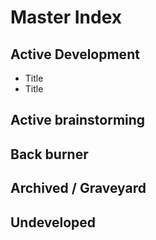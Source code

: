 # Master Index #

## Active Development ##
- Title
- Title

## Active brainstorming ##
## Back burner ##
## Archived / Graveyard ##
## Undeveloped ##
